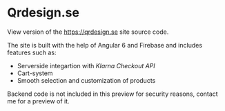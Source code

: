 # Qrdesign.se
View version of the https://qrdesign.se site source code.

The site is built with the help of Angular 6 and Firebase and includes features such as:
* Serverside integartion with _Klarna Checkout API_
* Cart-system
* Smooth selection and customization of products

Backend code is not included in this preview for security reasons, contact me for a preview of it.
